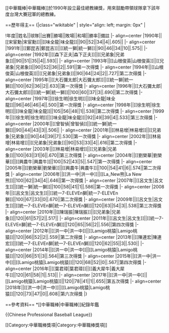 [[中華職棒|中華職棒]]於1990年設立最佳總教練獎，用來鼓勵帶領球隊拿下該年度台灣大賽冠軍的總教練。

==歷年得主==
{|class="wikitable" | style="align: left; margin: 0px" |
<!--{|border="1" algin=left-->
!年度||姓名||球隊||出賽||勝場||敗場||和場||勝率||備註
|- align=center
|1990年||[[宋宦勳|宋宦勳]]||[[味全龍|味全龍]]||90||52||34||4||.605||
|- align=center
|1991年||[[鄭昆吉|鄭昆吉]]||[[統一獅|統一獅]]||90||46||34||10||.575||
|- align=center
|1992年||[[森下正夫|森下正夫]]||[[兄弟象|兄弟象]]||90||51||35||4||.593||
|- align=center
|1993年||[[山根俊英|山根俊英]]||[[兄弟象|兄弟象]]||90||52||36||2||.591||第一次得獎
|- align=center
|1994年||[[山根俊英|山根俊英]]||[[兄弟象|兄弟象]]||90||64||24||2||.727||第二次得獎
|- align=center
|1995年||[[大石彌太郎|大石彌太郎]]||[[統一獅|統一獅]]||100||62||36||2||.633||第一次得獎
|- align=center
|1996年||[[大石彌太郎|大石彌太郎]]||[[統一獅|統一獅]]||100||60||37||3||.690||第二次得獎
|- align=center
|1997年||[[徐生明|徐生明]]||[[味全龍|味全龍]]||96||46||46||4||.500||第一次得獎
|- align=center
|1998年||[[徐生明|徐生明]]||[[味全龍|味全龍]]||105||56||48||1||.538||第二次得獎
|- align=center
|1999年||[[徐生明|徐生明]]||[[味全龍|味全龍]]||92||49||39||4||.533||第三次得獎
|- align=center
|2000年||[[曾智偵|曾智偵]]||[[統一獅|統一獅]]||90||44||43||3||.506||
|- align=center
|2001年||[[林易增|林易增]]||[[兄弟象|兄弟象]]||90||44||39||7||.530||第一次得獎
|- align=center
|2002年||[[林易增|林易增]]||[[兄弟象|兄弟象]]||90||53||33||4||.616||第二次得獎
|- align=center
|2003年||[[林易增|林易增]]||[[兄弟象|兄弟象]]||100||63||31||6||.670||第三次得獎
|- align=center
|2004年||[[劉榮華|劉榮華]]||[[興農牛|興農牛]]||100||52||43||5||.547||第一次得獎
|- align=center
|2005年||[[劉榮華|劉榮華]]||[[興農牛|興農牛]]||100||54||41||6||.574||第二次得獎
|- align=center
|2006年||[[洪一中|洪一中]]||[[La_New熊|La New熊]]||100||62||34||4||.646||第一次得獎
|- align=center
|2007年||[[呂文生|呂文生]]||[[統一獅|統一獅]]||100||58||41||1||.586||第一次得獎
|- align=center
|2008年||[[呂文生|呂文生]]||[[統一7-ELEVEn獅|統一7-ELEVEn獅]]||100||67||33||0||.670||第二次得獎
|- align=center
|2009年||[[呂文生|呂文生]]||[[統一7-ELEVEn獅|統一7-ELEVEn獅]]||120||63||54||3||.538||第三次得獎
|- align=center
|2010年||[[陳瑞振|陳瑞振]]||[[兄弟象|兄弟象]]||120||61||57||2||.517||
|- align=center
|2011年||[[呂文生|呂文生]]||[[統一7-ELEVEn獅|統一7-ELEVEn獅]]||120||65||56||2||.556||第四次得獎
|- align=center
|2012年||[[洪一中|洪一中]]||[[Lamigo桃猿|Lamigo桃猿]]||120||66||52||2||.559||第二次得獎
|- align=center
|2013年||[[陳連宏|陳連宏]]||[[統一7-ELEVEn獅|統一7-ELEVEn獅]]||120||62||55||3||.530||
|- align=center
|2014年||[[洪一中|洪一中]]||[[Lamigo桃猿|Lamigo桃猿]]||120||66||51||3||.564||第三次得獎
|- align=center
|2015年||[[洪一中|洪一中]]||[[Lamigo桃猿|Lamigo桃猿]]||120||68||52||0||.567||第四次得獎
|- align=center
|2016年||[[葉君璋|葉君璋]]||[[義大犀牛|義大犀牛]]||120||61||58||1||.513||
|- align=center
|2017年||[[洪一中|洪一中]]||[[Lamigo桃猿|Lamigo桃猿]]||120||78||41||1||.655||第五次得獎
|- align=center
|2018年||[[洪一中|洪一中]]||[[Lamigo桃猿|Lamigo桃猿]]||120||73||47||0||.608||第六次得獎
|}

==參考資料==
*[[中華職棒|中華職棒]]紀錄年鑑

{{Chinese Professional Baseball League}}

[[Category:中華職棒獎項|Category:中華職棒獎項]]